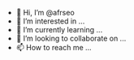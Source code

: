- 👋 Hi, I’m @afrseo
- 👀 I’m interested in ...
- 🌱 I’m currently learning ...
- 💞️ I’m looking to collaborate on ...
- 📫 How to reach me ...

<!---
afrseo/afrseo is a ✨ special ✨ repository because its `README.md` (this file) appears on your GitHub profile.
You can click the Preview link to take a look at your changes.
--->
